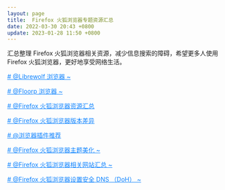 ```yaml
---
layout: page
title:  Firefox 火狐浏览器专题资源汇总
date: 2022-03-30 20:43 +0800
update: 2023-01-28 11:50 +0800
---
```


汇总整理 Firefox 火狐浏览器相关资源，减少信息搜索的障碍，希望更多人使用 Firefox 火狐浏览器，更好地享受网络生活。

<a target="_blank" href="/special/firefox/librewolf/" style="color: #0c82ff;"># @Librewolf 浏览器 ~</a>

<a target="_blank" href="/special/firefox/floorp/" style="color: #0c82ff;"># @Floorp 浏览器 ~</a>

<a target="_blank" href="/special/firefox/resource/" style="color: #0c82ff;"># @Firefox 火狐浏览器资源汇总 </a>

<a target="_blank" href="/special/firefox/version/" style="color: #0c82ff;"># @Firefox 火狐浏览器版本差异 </a>

<a target="_blank" href="/special/firefox/addons/" style="color: #0c82ff;"># @浏览器插件推荐 </a>

<a target="_blank" href="/special/firefox/theme/" style="color: #0c82ff;"># @Firefox 火狐浏览器主题美化 ~</a>

<a target="_blank" href="/special/firefox/website/" style="color: #0c82ff;"># @Firefox 火狐浏览器相关网站汇总 ~</a>

<a target="_blank" href="/special/firefox/doh/" style="color: #0c82ff;"># @Firefox 火狐浏览器设置安全 DNS （DoH） ~</a>